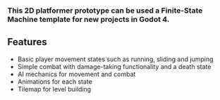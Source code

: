### This 2D platformer prototype can be used a Finite-State Machine template for new projects in Godot 4.

## Features 
* Basic player movement states such as running, sliding and jumping
* Simple combat with damage-taking functionality and a death state
* AI mechanics for movement and combat
* Animations for each state
* Tilemap for level building
